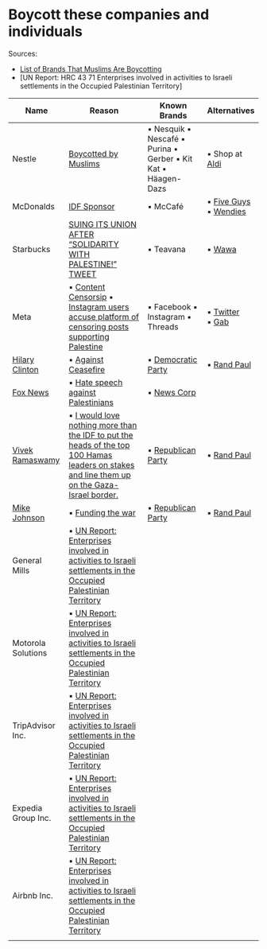 # Boycott these companies and individuals

Sources:
- [List of Brands That Muslims Are Boycotting](https://theislamicinformation.com/news/list-of-brands-supporting-israel/)
- [UN Report: HRC 43 71 Enterprises involved in activities to Israeli settlements in the Occupied Palestinian Territory]

| Name | Reason | Known Brands | Alternatives |
|-----------------|-----------------|-----------------|-----------------|
| Nestle| [Boycotted by Muslims](https://theislamicinformation.com/news/list-of-brands-supporting-israel/) | ▪ Nesquik ▪ Nescafé ▪ Purina ▪ Gerber ▪ Kit Kat ▪ Häagen-Dazs | ▪ Shop at [Aldi](https://www.aldi.com/)|
| McDonalds | [IDF Sponsor](https://www.freemalaysiatoday.com/category/business/2023/10/18/free-meals-for-israeli-soldiers-divide-mcdonalds-franchises/) | ▪ McCafé  | ▪ [Five Guys](https://www.fiveguys.com/)<br> ▪ [Wendies](https://www.wendys.com/) |
| Starbucks | [SUING ITS UNION AFTER “SOLIDARITY WITH PALESTINE!” TWEET](https://theintercept.com/2023/10/17/starbucks-suing-union-israel-palestine/) | ▪ Teavana | ▪ [Wawa](https://www.wawa.com/) |
| Meta | ▪ [Content Censorsip](https://www.msn.com/en-us/money/news/meta-eradicates-795000-content-pieces-related-to-israel-hamas-war-sees-sevenfold-increase-in-removal-rates/ar-AA1idoxe) ▪ [Instagram users accuse platform of censoring posts supporting Palestine](https://www.theguardian.com/technology/2023/oct/18/instagram-palestine-posts-censorship-accusations?ref=upstract.com)| ▪ Facebook ▪ Instagram ▪ Threads | ▪ [Twitter](https://www.twitter.com)<br> ▪ [Gab](https://www.gab.com)|
|[Hilary Clinton](https://en.wikipedia.org/wiki/Hillary_Clinton)|▪ [Against Ceasefire](https://twitter.com/Ramy_Sawma/status/1718968201432740054) | ▪ [Democratic Party](https://en.wikipedia.org/wiki/Democratic_Party_(United_States))| ▪ [Rand Paul](https://en.wikipedia.org/wiki/Rand_Paul)|
|[Fox News](https://en.wikipedia.org/wiki/Fox_News)| ▪ [Hate speech against Palestinians](https://twitter.com/Neolibtears/status/1716874078588711243)|▪ [News Corp](https://en.wikipedia.org/wiki/News_Corp)| |
| [Vivek Ramaswamy](https://en.wikipedia.org/wiki/Vivek_Ramaswamy) | ▪ [I would love nothing more than the IDF to put the heads of the top 100 Hamas leaders on stakes and line them up on the Gaza- Israel border.](https://twitter.com/HananyaNaftali/status/1718511787904278734) | ▪ [Republican Party](https://en.wikipedia.org/wiki/Republican_Party_(United_States)) | ▪ [Rand Paul](https://en.wikipedia.org/wiki/Rand_Paul) |
| [Mike Johnson](https://en.wikipedia.org/wiki/Mike_Johnson_(Louisiana_politician)) | ▪ [Funding the war](https://twitter.com/mtracey/status/1718639998629498929) | ▪ [Republican Party](https://en.wikipedia.org/wiki/Republican_Party_(United_States)) | ▪ [Rand Paul](https://en.wikipedia.org/wiki/Rand_Paul) |
| General Mills | ▪ [UN Report: Enterprises involved in activities to Israeli settlements in the Occupied Palestinian Territory](https://www.ohchr.org/sites/default/files/HRBodies/HRC/RegularSessions/Session43/Documents/A_HRC_43_71.docx)| | |
| Motorola Solutions | ▪ [UN Report: Enterprises involved in activities to Israeli settlements in the Occupied Palestinian Territory](https://www.ohchr.org/sites/default/files/HRBodies/HRC/RegularSessions/Session43/Documents/A_HRC_43_71.docx)| | |
| TripAdvisor Inc. | ▪ [UN Report: Enterprises involved in activities to Israeli settlements in the Occupied Palestinian Territory](https://www.ohchr.org/sites/default/files/HRBodies/HRC/RegularSessions/Session43/Documents/A_HRC_43_71.docx)| | |
| Expedia Group Inc. | ▪ [UN Report: Enterprises involved in activities to Israeli settlements in the Occupied Palestinian Territory](https://www.ohchr.org/sites/default/files/HRBodies/HRC/RegularSessions/Session43/Documents/A_HRC_43_71.docx) | | |
| Airbnb Inc. |  ▪ [UN Report: Enterprises involved in activities to Israeli settlements in the Occupied Palestinian Territory](https://www.ohchr.org/sites/default/files/HRBodies/HRC/RegularSessions/Session43/Documents/A_HRC_43_71.docx)| | | 
| | | |
